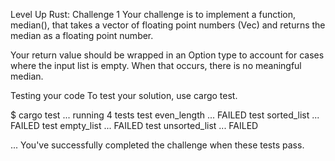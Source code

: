 Level Up Rust: Challenge 1
Your challenge is to implement a function, median(), that takes a vector of floating point numbers (Vec<f32>) and returns the median as a floating point number.

Your return value should be wrapped in an Option type to account for cases where the input list is empty. When that occurs, there is no meaningful median.

Testing your code
To test your solution, use cargo test.

$ cargo test
...
running 4 tests
test even_length ... FAILED
test sorted_list ... FAILED
test empty_list ... FAILED
test unsorted_list ... FAILED

...
You've successfully completed the challenge when these tests pass.
